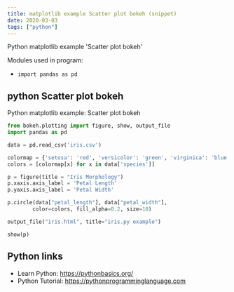 ```yaml
---
title: matplotlib example Scatter plot bokeh (snippet)
date: 2020-03-03
tags: ["python"]
---
```

Python matplotlib example 'Scatter plot bokeh'


Modules used in program: 
* `import pandas as pd`

## python Scatter plot bokeh

Python matplotlib example: Scatter plot bokeh

```python
from bokeh.plotting import figure, show, output_file
import pandas as pd

data = pd.read_csv('iris.csv')

colormap = {'setosa': 'red', 'versicolor': 'green', 'virginica': 'blue'}
colors = [colormap[x] for x in data['species']]

p = figure(title = "Iris Morphology")
p.xaxis.axis_label = 'Petal Length'
p.yaxis.axis_label = 'Petal Width'

p.circle(data["petal_length"], data["petal_width"],
        color=colors, fill_alpha=0.2, size=10)

output_file("iris.html", title="iris.py example")

show(p)

```

## Python links

- Learn Python: https://pythonbasics.org/
- Python Tutorial: https://pythonprogramminglanguage.com
